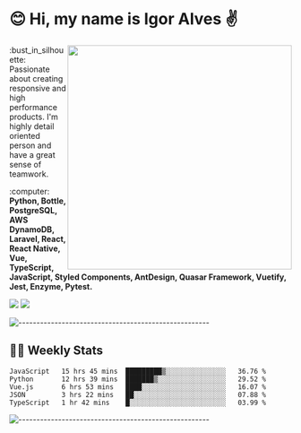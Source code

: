 # :blush: Hi, my name is Igor Alves :v:

<img src="https://github-readme-stats.vercel.app/api?username=iguit0&show_icons=true&count_private=true&theme=dark" min-width="400px" max-width="400px" width="400px" align="right" />

<p align="left"> 
  :bust_in_silhouette: Passionate about creating responsive and high performance products.
  I'm highly detail oriented person and have a great sense of teamwork.
</p>

<p align="left">
  :computer: <strong>Python, Bottle, PostgreSQL, AWS DynamoDB, Laravel, React, React Native, Vue, TypeScript, JavaScript, Styled Components, AntDesign, Quasar Framework, Vuetify, Jest, Enzyme, Pytest.</strong>
</p>

<p align="left">
  <a href="https://www.linkedin.com/in/igor-lucio-alves" target="_blank" rel="noopener noreferrer" alt="Linkedin">
  <img src="https://img.shields.io/badge/LinkedIn-0077B5?style=for-the-badge&logo=linkedin&logoColor=white" /></a>

  <a href="https://t.me/iguit0" target="_blank" rel="noopener noreferrer" alt="Telegram">
  <img src="https://img.shields.io/badge/Telegram-2CA5E0?style=for-the-badge&logo=telegram&logoColor=white" /></a>
</p>

![-----------------------------------------------------](https://raw.githubusercontent.com/andreasbm/readme/master/assets/lines/aqua.png)

## :man_technologist: Weekly Stats
<!--START_SECTION:waka-->
```text
JavaScript   15 hrs 45 mins  █████████▒░░░░░░░░░░░░░░░   36.76 % 
Python       12 hrs 39 mins  ███████▒░░░░░░░░░░░░░░░░░   29.52 % 
Vue.js       6 hrs 53 mins   ████░░░░░░░░░░░░░░░░░░░░░   16.07 % 
JSON         3 hrs 22 mins   ██░░░░░░░░░░░░░░░░░░░░░░░   07.88 % 
TypeScript   1 hr 42 mins    █░░░░░░░░░░░░░░░░░░░░░░░░   03.99 % 
```
<!--END_SECTION:waka-->
![-----------------------------------------------------](https://raw.githubusercontent.com/andreasbm/readme/master/assets/lines/aqua.png)

